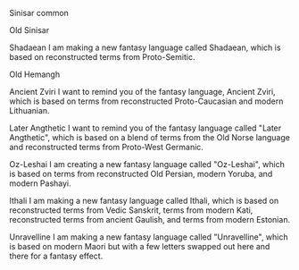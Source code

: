 
Sinisar common


Old Sinisar


Shadaean
I am making a new fantasy language called Shadaean, which is based on reconstructed terms from Proto-Semitic.

Old Hemangh


Ancient Zviri
I want to remind you of the fantasy language, Ancient Zviri, which is based on terms from reconstructed Proto-Caucasian and modern Lithuanian.

Later Angthetic
I want to remind you of the fantasy language called "Later Angthetic", which is based on a blend of terms from the Old Norse language and reconstructed terms from Proto-West Germanic.

Oz-Leshai
I am creating a new fantasy language called "Oz-Leshai", which is based on terms from reconstructed Old Persian, modern Yoruba, and modern Pashayi.

Ithali
I am making a new fantasy language called Ithali, which is based on reconstructed terms from Vedic Sanskrit, terms from modern Kati, reconstructed terms from ancient Gaulish, and terms from modern Estonian.

Unravelline
I am making a new fantasy language called "Unravelline", which is based on modern Maori but with a few letters swapped out here and there for a fantasy effect.
